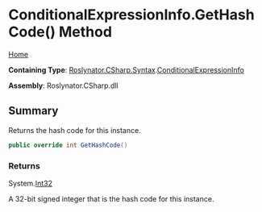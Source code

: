 # ConditionalExpressionInfo\.GetHashCode\(\) Method

[Home](../../../../../README.md)

**Containing Type**: [Roslynator.CSharp.Syntax](../../README.md)\.[ConditionalExpressionInfo](../README.md)

**Assembly**: Roslynator\.CSharp\.dll

## Summary

Returns the hash code for this instance\.

```csharp
public override int GetHashCode()
```

### Returns

System\.[Int32](https://docs.microsoft.com/en-us/dotnet/api/system.int32)

A 32\-bit signed integer that is the hash code for this instance\.